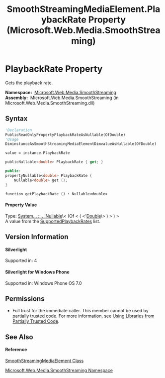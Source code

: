 ﻿---
title: SmoothStreamingMediaElement.PlaybackRate Property  (Microsoft.Web.Media.SmoothStreaming)
TOCTitle: PlaybackRate Property
ms:assetid: P:Microsoft.Web.Media.SmoothStreaming.SmoothStreamingMediaElement.PlaybackRate
ms:mtpsurl: https://msdn.microsoft.com/en-us/library/microsoft.web.media.smoothstreaming.smoothstreamingmediaelement.playbackrate(v=VS.90)
ms:contentKeyID: 23961065
ms.date: 05/02/2012
mtps_version: v=VS.90
f1_keywords:
- Microsoft.Web.Media.SmoothStreaming.SmoothStreamingMediaElement.PlaybackRate
- Microsoft.Web.Media.SmoothStreaming.SmoothStreamingMediaElement.get_PlaybackRate
dev_langs:
- CSharp
- JScript
- VB
- c++
api_location:
- Microsoft.Web.Media.SmoothStreaming.dll
api_name:
- Microsoft.Web.Media.SmoothStreaming.SmoothStreamingMediaElement.get_PlaybackRate
- Microsoft.Web.Media.SmoothStreaming.SmoothStreamingMediaElement.PlaybackRate
api_type:
- Managed
topic_type:
- apiref
- kbSyntax
product_family_name: VS
ROBOTS: INDEX,FOLLOW
---

# PlaybackRate Property

Gets the playback rate.

**Namespace:**  [Microsoft.Web.Media.SmoothStreaming](microsoft-web-media-smoothstreaming-namespace_1.md)  
**Assembly:**  Microsoft.Web.Media.SmoothStreaming (in Microsoft.Web.Media.SmoothStreaming.dll)

## Syntax

``` vb
'Declaration
PublicReadOnlyPropertyPlaybackRateAsNullable(OfDouble)
'Usage
DiminstanceAsSmoothStreamingMediaElementDimvalueAsNullable(OfDouble)

value = instance.PlaybackRate
```

``` csharp
publicNullable<double> PlaybackRate { get; }
```

``` c++
public:
propertyNullable<double> PlaybackRate {
    Nullable<double> get ();
}
```

``` jscript
function getPlaybackRate () : Nullable<double>
```

#### Property Value

Type: [System. . :: . .Nullable](https://msdn.microsoft.com/en-us/library/b3h38hb0\(v=vs.90\))\< (Of \< ( \<'[Double](https://msdn.microsoft.com/en-us/library/643eft0t\(v=vs.90\))\> ) \> ) \>  
A value from the [SupportedPlaybackRates](smoothstreamingmediaelement-supportedplaybackrates-property-microsoft-web-media-smoothstreaming_1.md) list.  

## Version Information

#### Silverlight

Supported in: 4  

#### Silverlight for Windows Phone

Supported in: Windows Phone OS 7.0  

## Permissions

  - Full trust for the immediate caller. This member cannot be used by partially trusted code. For more information, see [Using Libraries from Partially Trusted Code](https://msdn.microsoft.com/en-us/library/8skskf63\(v=vs.90\)).

## See Also

#### Reference

[SmoothStreamingMediaElement Class](smoothstreamingmediaelement-class-microsoft-web-media-smoothstreaming_1.md)

[Microsoft.Web.Media.SmoothStreaming Namespace](microsoft-web-media-smoothstreaming-namespace_1.md)


